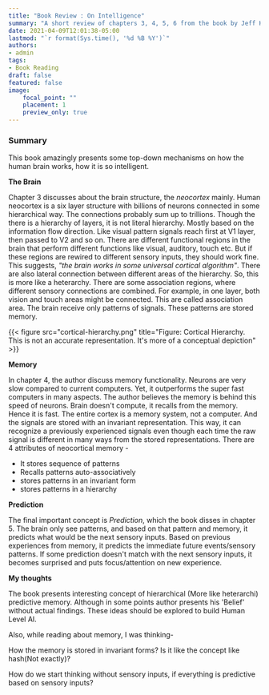 ```yaml
---
title: "Book Review : On Intelligence"
summary: "A short review of chapters 3, 4, 5, 6 from the book by Jeff Hawkins"
date: 2021-04-09T12:01:38-05:00
lastmod: "`r format(Sys.time(), '%d %B %Y')`"
authors:
- admin
tags:
- Book Reading
draft: false
featured: false
image:
    focal_point: ""
    placement: 1
    preview_only: true
---
```


### Summary

This book amazingly presents some top-down mechanisms on how the human brain works, how it is so intelligent.

**The Brain**

Chapter 3 discusses about the brain structure, the _neocortex_ mainly. Human neocortex is a six layer structure with billions of neurons connected in some hierarchical way. The connections probably sum up to trillions. Though the there is a hierarchy of layers, it is not literal hierarchy. Mostly based on the information flow direction. Like visual pattern signals reach first at V1 layer, then passed to V2 and so on. There are different functional regions in the brain that perform different functions like visual, auditory, touch etc. But if these regions are rewired to different sensory inputs, they should work fine. This suggests, _"the brain works in some universal cortical algorithm"_. There are also lateral connection between different areas of the hierarchy. So, this is more like a heterarchy. There are some association regions, where different sensory connections are combined. For example, in one layer, both vision and touch areas might be connected. This are called association area. The brain receive only patterns of signals. These patterns are stored memory.

{{< figure src="cortical-hierarchy.png" title="Figure: Cortical Hierarchy. This is not an accurate representation. It's more of a conceptual depiction" >}}

**Memory**

In chapter 4, the author discuss memory functionality. Neurons are very slow compared to current computers. Yet, it outperforms the super fast computers in many aspects. The author believes the memory is behind this speed of neurons. Brain doesn't compute, it recalls from the memory. Hence it is fast. The entire cortex is a memory system, not a computer. And the signals are stored with an invariant representation. This way, it can recognize a previously experienced signals even though each time the raw signal is different in many ways from the stored representations. There are 4 attributes of neocortical memory - 
- It stores sequence of patterns
- Recalls patterns auto-associatively
- stores patterns in an invariant form
- stores patterns in a hierarchy

**Prediction**

The final important concept is _Prediction_, which the book disses in chapter 5. The brain only see patterns, and based on that pattern and memory, it predicts what would be the next sensory inputs. Based on previous experiences from memory, it predicts the immediate future events/sensory patterns. If some prediction doesn't match with the next sensory inputs, it becomes surprised and puts focus/attention on new experience.

**My thoughts**

The book presents interesting concept of hierarchical (More like heterarchi) predictive memory. Although in some points author presents his 'Belief' without actual findings. These ideas should be explored to build Human Level AI.

Also, while reading about memory, I was thinking-

How the memory is stored in invariant forms? Is it like the concept like hash(Not exactly)?

How do we start thinking without sensory inputs, if everything is predictive based on sensory inputs?
